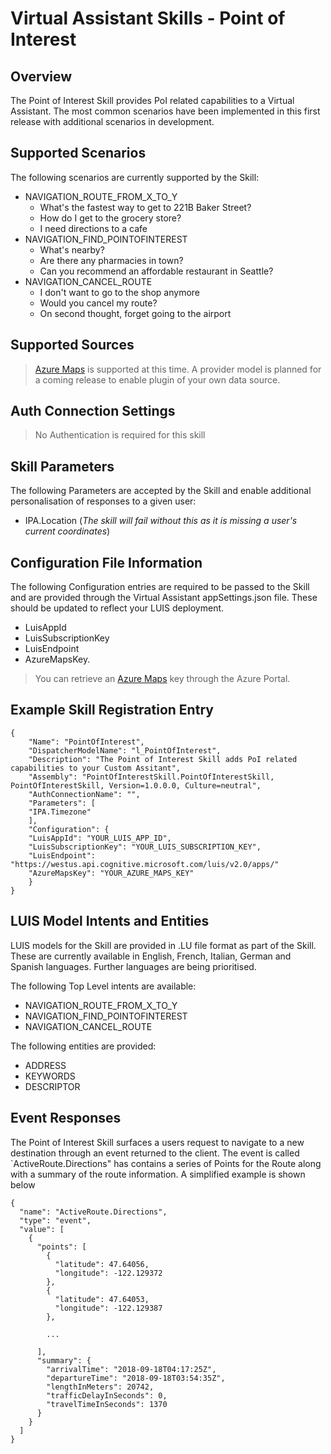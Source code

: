 # Virtual Assistant Skills - Point of Interest

## Overview
The Point of Interest Skill provides PoI related capabilities to a Virtual Assistant. The most common scenarios have been implemented in this first release with additional scenarios in development.

## Supported Scenarios
The following scenarios are currently supported by the Skill:

- NAVIGATION_ROUTE_FROM_X_TO_Y
    - What's the fastest way to get to 221B Baker Street?
    - How do I get to the grocery store?
    - I need directions to a cafe
- NAVIGATION_FIND_POINTOFINTEREST
    - What's nearby?
    - Are there any pharmacies in town?
    - Can you recommend an affordable restaurant in Seattle?
- NAVIGATION_CANCEL_ROUTE
    - I don't want to go to the shop anymore
    - Would you cancel my route?
    - On second thought, forget going to the airport

## Supported Sources

> [Azure Maps](https://azure.microsoft.com/en-gb/services/azure-maps/) is supported at this time. A provider model is planned for a coming release to enable plugin of your own data source.

## Auth Connection Settings

> No Authentication is required for this skill

## Skill Parameters
The following Parameters are accepted by the Skill and enable additional personalisation of responses to a given user:
- IPA.Location (*The skill will fail without this as it is missing a user's current coordinates*)

## Configuration File Information
The following Configuration entries are required to be passed to the Skill and are provided through the Virtual Assistant appSettings.json file. These should be updated to reflect your LUIS deployment.

- LuisAppId
- LuisSubscriptionKey
- LuisEndpoint
- AzureMapsKey.

> You can retrieve an [Azure Maps](https://azure.microsoft.com/en-gb/services/azure-maps/) key through the Azure Portal.

## Example Skill Registration Entry
```
{
    "Name": "PointOfInterest",
    "DispatcherModelName": "l_PointOfInterest",
    "Description": "The Point of Interest Skill adds PoI related capabilities to your Custom Assitant",
    "Assembly": "PointOfInterestSkill.PointOfInterestSkill, PointOfInterestSkill, Version=1.0.0.0, Culture=neutral",
    "AuthConnectionName": "",
    "Parameters": [
    "IPA.Timezone"
    ],
    "Configuration": {
    "LuisAppId": "YOUR_LUIS_APP_ID",
    "LuisSubscriptionKey": "YOUR_LUIS_SUBSCRIPTION_KEY",
    "LuisEndpoint": "https://westus.api.cognitive.microsoft.com/luis/v2.0/apps/"
    "AzureMapsKey": "YOUR_AZURE_MAPS_KEY"
    }
}
```

## LUIS Model Intents and Entities
LUIS models for the Skill are provided in .LU file format as part of the Skill. These are currently available in English, French, Italian, German and Spanish languages. Further languages are being prioritised.

The following Top Level intents are available:


- NAVIGATION_ROUTE_FROM_X_TO_Y
- NAVIGATION_FIND_POINTOFINTEREST
- NAVIGATION_CANCEL_ROUTE

The following entities are provided:

- ADDRESS
- KEYWORDS
- DESCRIPTOR

## Event Responses

The Point of Interest Skill surfaces a users request to navigate to a new destination through an event returned to the client. The event is called `ActiveRoute.Directions" has contains a series of Points for the Route along with a summary of the route information. A simplified example is shown below

```
{
  "name": "ActiveRoute.Directions",
  "type": "event",
  "value": [
    {
      "points": [
        {
          "latitude": 47.64056,
          "longitude": -122.129372
        },
        {
          "latitude": 47.64053,
          "longitude": -122.129387
        },
    
        ...

      ],
      "summary": {
        "arrivalTime": "2018-09-18T04:17:25Z",
        "departureTime": "2018-09-18T03:54:35Z",
        "lengthInMeters": 20742,
        "trafficDelayInSeconds": 0,
        "travelTimeInSeconds": 1370
      }
    }
  ]
}
```
